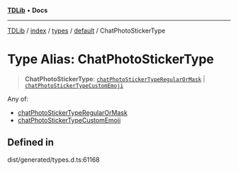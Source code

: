 [**TDLib**](../../../../../../README.md) • **Docs**

***

[TDLib](../../../../../../modules.md) / [index](../../../../../README.md) / [types](../../../README.md) / [default](../README.md) / ChatPhotoStickerType

# Type Alias: ChatPhotoStickerType

> **ChatPhotoStickerType**: [`chatPhotoStickerTypeRegularOrMask`](chatPhotoStickerTypeRegularOrMask.md) \| [`chatPhotoStickerTypeCustomEmoji`](chatPhotoStickerTypeCustomEmoji.md)

Any of:
- [chatPhotoStickerTypeRegularOrMask](chatPhotoStickerTypeRegularOrMask.md)
- [chatPhotoStickerTypeCustomEmoji](chatPhotoStickerTypeCustomEmoji.md)

## Defined in

dist/generated/types.d.ts:61168
